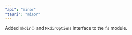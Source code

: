 ```yaml
---
"api": "minor"
"tauri": "minor"
---
```


Added `mkdir()` and `MkdirOptions` interface to the `fs` module.
